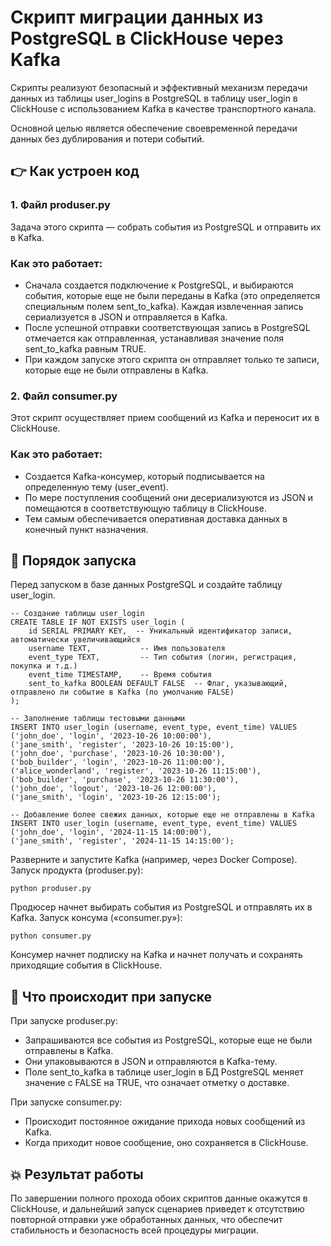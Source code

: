 # Скрипт миграции данных из PostgreSQL в ClickHouse через Kafka
Скрипты реализуют безопасный и эффективный механизм передачи данных из таблицы user_logins в PostgreSQL в таблицу 
user_login в ClickHouse с использованием Kafka в качестве транспортного канала. 

Основной целью является обеспечение своевременной передачи данных без дублирования и потери событий.

## 👉 Как устроен код
### 1. Файл produser.py
Задача этого скрипта — собрать события из PostgreSQL и отправить их в Kafka.

### Как это работает:
 - Сначала создается подключение к PostgreSQL, и выбираются события, которые еще не были переданы в Kafka (это определяется специальным полем sent_to_kafka).
Каждая извлеченная запись сериализуется в JSON и отправляется в Kafka.
 - После успешной отправки соответствующая запись в PostgreSQL отмечается как отправленная, устанавливая значение 
поля sent_to_kafka равным TRUE.
 - При каждом запуске этого скрипта он отправляет только те записи, которые еще не были отправлены в Kafka.

### 2. Файл consumer.py
Этот скрипт осуществляет прием сообщений из Kafka и переносит их в ClickHouse.

### Как это работает:
 - Создается Kafka-консумер, который подписывается на определенную тему (user_event).
 - По мере поступления сообщений они десериализуются из JSON и помещаются в соответствующую таблицу в ClickHouse.
 - Тем самым обеспечивается оперативная доставка данных в конечный пункт назначения.


## 🔹 Порядок запуска
Перед запуском в базе данных PostgreSQL и создайте таблицу user_login.
```
-- Создание таблицы user_login
CREATE TABLE IF NOT EXISTS user_login (
    id SERIAL PRIMARY KEY,  -- Уникальный идентификатор записи, автоматически увеличивающийся
    username TEXT,           -- Имя пользователя
    event_type TEXT,         -- Тип события (логин, регистрация, покупка и т.д.)
    event_time TIMESTAMP,    -- Время события
    sent_to_kafka BOOLEAN DEFAULT FALSE  -- Флаг, указывающий, отправлено ли событие в Kafka (по умолчанию FALSE)
);

-- Заполнение таблицы тестовыми данными
INSERT INTO user_login (username, event_type, event_time) VALUES
('john_doe', 'login', '2023-10-26 10:00:00'),
('jane_smith', 'register', '2023-10-26 10:15:00'),
('john_doe', 'purchase', '2023-10-26 10:30:00'),
('bob_builder', 'login', '2023-10-26 11:00:00'),
('alice_wonderland', 'register', '2023-10-26 11:15:00'),
('bob_builder', 'purchase', '2023-10-26 11:30:00'),
('john_doe', 'logout', '2023-10-26 12:00:00'),
('jane_smith', 'login', '2023-10-26 12:15:00');

-- Добавление более свежих данных, которые еще не отправлены в Kafka
INSERT INTO user_login (username, event_type, event_time) VALUES
('john_doe', 'login', '2024-11-15 14:00:00'),
('jane_smith', 'register', '2024-11-15 14:15:00');
```
Разверните и запустите Kafka (например, через Docker Compose).
Запуск продукта (produser.py):

``` 
python produser.py 
```
Продюсер начнет выбирать события из PostgreSQL и отправлять их в Kafka.
Запуск консума («consumer.py»):
```
python consumer.py
```
Консумер начнет подписку на Kafka и начнет получать и сохранять приходящие события в ClickHouse.

## 🔶 Что происходит при запуске
При запуске produser.py:
 - Запрашиваются все события из PostgreSQL, которые еще не были отправлены в Kafka.
 - Они упаковываются в JSON и отправляются в Kafka-тему.
 - Поле sent_to_kafka в таблице user_login в БД PostgreSQL меняет значение с FALSE на TRUE, что означает отметку о доставке.

При запуске consumer.py:
 - Происходит постоянное ожидание прихода новых сообщений из Kafka.
 - Когда приходит новое сообщение, оно сохраняется в ClickHouse.

## 💥 Результат работы
По завершении полного прохода обоих скриптов данные окажутся в ClickHouse, и дальнейший запуск сценариев приведет к 
отсутствию повторной отправки уже обработанных данных, что обеспечит стабильность и безопасность всей 
процедуры миграции.



